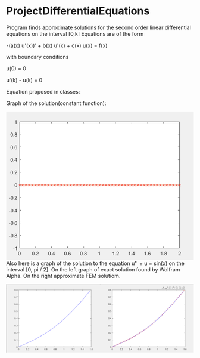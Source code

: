 # ProjectDifferentialEquations

Program finds approximate solutions for the second order linear differential equations on the interval [0,k]
Equations are of the form

-(a(x) u'(x))' + b(x) u'(x) + c(x) u(x) = f(x)

with boundary conditions

u(0) = 0

u'(k) - u(k) = 0



Equation proposed in classes:

<img src="Pictures/DiffEq.png" width="256" height="300"
     alt="DiffEq.png"
     style="width: 0px; height: 0px; float: left; margin-right: 10px;" />
     
Graph of the solution(constant function):

<img src="Pictures/DiffEqSolution1.png"
     alt="DiffEqSolution1.png"
     style="float: left; margin-right: 10px;" />
     

Also here is a graph of the solution to the equation u'' + u = sin(x) on the interval [0, pi / 2].
On the left graph of exact solution found by Wolfram Alpha. On the right approximate FEM solutiom.

<img src="Pictures/DiffEqSolutionExample.png"
     alt="DiffEqSolutionExample.png"
     style="float: left; margin-right: 10px;" />
